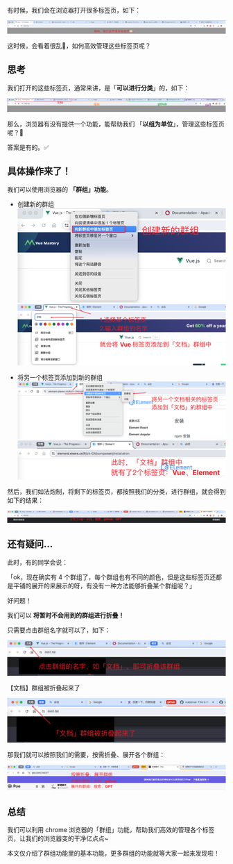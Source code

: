 有时候，我们会在浏览器打开很多标签页，如下：

![](./imgs/1.png)

这时候，会看着很乱🤯，如何高效管理这些标签页呢？

## 思考
我们打开的这些标签页，通常来讲，是「**可以进行分类**」的，如下：

![](./imgs/2.png)

那么，浏览器有没有提供一个功能，能帮助我们 「**以组为单位**」，管理这些标签页呢？🧐

答案是有的。✅

## 具体操作来了！
我们可以使用浏览器的 **「群组」功能**。

- 创建新的群组
![](./imgs/3.png)
![](./imgs/4.png)

- 将另一个标签页添加到新的群组
![](./imgs/5.png)
![](./imgs/6.png)

然后，我们如法炮制，将剩下的标签页，都按照我们的分类，进行群组，就会得到如下的结果：

![](./imgs/7.png)

## 还有疑问...
此时，有的同学会说：

「ok，现在确实有 4 个群组了，每个群组也有不同的颜色，但是这些标签页还都是平铺的展开的来展示的呀，有没有一种方法能够折叠某个群组呢？」

好问题！

我们可以 **将暂时不会用到的群组进行折叠！**

只需要点击群组名字就可以了，如下：

![](./imgs/8.png)

【文档】群组被折叠起来了

![](./imgs/9.png)

那我们就可以按照我们的需要，按需折叠、展开各个群组：

![](./imgs/10.png)

## 总结

我们可以利用 chrome 浏览器的「群组」功能，帮助我们高效的管理各个标签页，让我们的浏览器变的干净亿点点~

本文仅介绍了群组功能里的基本功能，更多群组的功能就等大家一起来发现啦！

